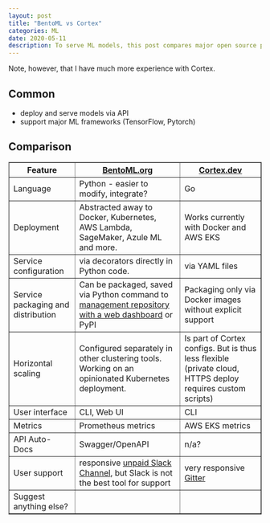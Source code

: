 ```yaml
---
layout: post
title: "BentoML vs Cortex"
categories: ML
date: 2020-05-11
description: To serve ML models, this post compares major open source platforms BentoML and Cortex.
---
```


Note, however, that I have much more experience with Cortex.

## Common
- deploy and serve models via API
- support major ML frameworks (TensorFlow, Pytorch)

## Comparison
<table border="1" class="dataframe">
<thead>
    <tr>
        <th scope="col">
            Feature
        </th>
        <th scope="col">
            <a href="https://www.bentoml.org">BentoML.org</a> 
        </th>
        <th scope="col">
            <a href="https://www.cortex.dev/">Cortex.dev</a> 
        </th>
    </tr>
</thead>
<tbody>
    <tr>
        <td>Language</td>
        <td>Python - easier to modify, integrate?</td>
        <td>Go</td>
    </tr>
    <tr>
        <td>Deployment</td>
        <td>Abstracted away to Docker, Kubernetes, AWS Lambda, SageMaker, Azule ML and more.</td>
        <td>Works currently with Docker and AWS EKS</td>
    </tr>
    <tr>
        <td>Service configuration</td>
        <td>via decorators directly in Python code.</td>
        <td>via YAML files</td>
    </tr>
    <tr>
        <td>Service packaging and distribution</td>
        <td>Can be packaged, saved via Python command to <a href="https://docs.bentoml.org/en/latest/concepts.html#customizing-model-repository">management repository with a web dashboard</a> or PyPI</td>
        <td>Packaging only via Docker images without explicit support</td>
    </tr>
    <tr>
        <td>Horizontal scaling</td>
        <td>Configured separately in other clustering tools. Working on an opinionated Kubernetes deployment.</td>
        <td>Is part of Cortex configs. But is thus less flexible (private cloud, HTTPS deploy requires custom scripts)</td>
    </tr>
    <tr>
        <td>User interface</td>
        <td>CLI, Web UI</td>
        <td>CLI</td>
    </tr>
    <tr>
        <td>Metrics</td>
        <td>Prometheus metrics</td>
        <td>AWS EKS metrics</td>
    </tr>
    <tr>
        <td>API Auto-Docs</td>
        <td>Swagger/OpenAPI</td>
        <td>n/a?</td>
    </tr>
    <tr>
        <td>User support</td>
        <td>responsive <a href="https://join.slack.com/t/bentoml/shared_invite/enQtNjcyMTY3MjE4NTgzLTU3ZDc1MWM5MzQxMWQxMzJiNTc1MTJmMzYzMTYwMjQ0OGEwNDFmZDkzYWQxNzgxYWNhNjAxZjk4MzI4OGY1Yjg">unpaid Slack Channel</a>, but Slack is not the best tool for support</td>
        <td>very responsive <a href="https://gitter.im/cortexlabs/cortex">Gitter</a></td>
    </tr>
    <tr>
        <td>Suggest anything else?</td>
        <td></td>
        <td></td>
    </tr>
</tbody>
</table>

